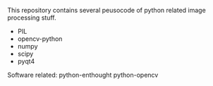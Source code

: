 This repository contains several peusocode of python related image processing stuff.

- PIL 
- opencv-python 
- numpy 
- scipy 
- pyqt4

Software related:
python-enthought
python-opencv

